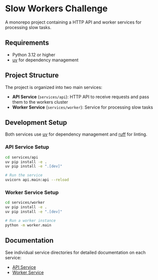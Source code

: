 # Slow Workers Challenge

A monorepo project containing a HTTP API and worker services for processing slow tasks.

## Requirements

- Python 3.12 or higher
- [uv](https://github.com/astral-sh/uv) for dependency management

## Project Structure

The project is organized into two main services:

- **API Service** (`services/api`): HTTP API to receive requests and pass them to the workers cluster
- **Worker Service** (`services/worker`): Service for processing slow tasks

## Development Setup

Both services use [uv](https://github.com/astral-sh/uv) for dependency management and [ruff](https://github.com/astral-sh/ruff) for linting.

### API Service Setup

```bash
cd services/api
uv pip install -e .
uv pip install -e ".[dev]"

# Run the service
uvicorn api.main:api --reload
```

### Worker Service Setup

```bash
cd services/worker
uv pip install -e .
uv pip install -e ".[dev]"

# Run a worker instance
python -m worker.main
```

## Documentation

See individual service directories for detailed documentation on each service:

- [API Service](services/api/README.md)
- [Worker Service](services/worker/README.md)
